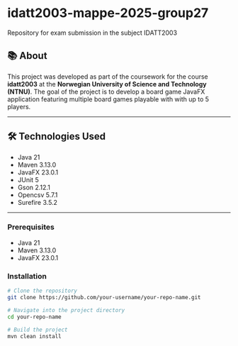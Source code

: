 # idatt2003-mappe-2025-group27
Repository for exam submission in the subject IDATT2003

## 📚 About

This project was developed as part of the coursework for the course **idatt2003** at the **Norwegian University of Science and Technology (NTNU)**. The goal of the project is to develop a board game JavaFX application featuring multiple board games playable with with up to 5 players. 

---

## 🛠️ Technologies Used

- Java 21
- Maven 3.13.0
- JavaFX 23.0.1
- JUnit 5
- Gson 2.12.1
- Opencsv 5.7.1
- Surefire 3.5.2
---

### Prerequisites

- Java 21
- Maven 3.13.0
- JavaFX 23.0.1

### Installation

```bash
# Clone the repository
git clone https://github.com/your-username/your-repo-name.git

# Navigate into the project directory
cd your-repo-name

# Build the project
mvn clean install

